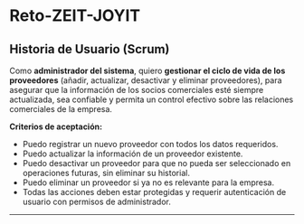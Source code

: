# Reto-ZEIT-JOYIT

## Historia de Usuario (Scrum)

Como **administrador del sistema**, quiero **gestionar el ciclo de vida de los proveedores** (añadir, actualizar, desactivar y eliminar proveedores), para asegurar que la información de los socios comerciales esté siempre actualizada, sea confiable y permita un control efectivo sobre las relaciones comerciales de la empresa.

**Criterios de aceptación:**

- Puedo registrar un nuevo proveedor con todos los datos requeridos.
- Puedo actualizar la información de un proveedor existente.
- Puedo desactivar un proveedor para que no pueda ser seleccionado en operaciones futuras, sin eliminar su historial.
- Puedo eliminar un proveedor si ya no es relevante para la empresa.
- Todas las acciones deben estar protegidas y requerir autenticación de usuario con permisos de administrador.

---

